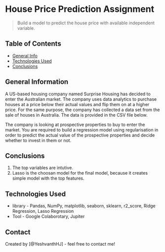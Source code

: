 # House Price Prediction Assignment
> Build a model to predict the house price with available independent variable.

## Table of Contents
* [General Info](#general-information)
* [Technologies Used](#technologies-used)
* [Conclusions](#conclusions)



## General Information
A US-based housing company named Surprise Housing has decided to enter the Australian market. The company uses data analytics to purchase houses at a price below their actual values and flip them on at a higher price. For the same purpose, the company has collected a data set from the sale of houses in Australia. The data is provided in the CSV file below.

 
The company is looking at prospective properties to buy to enter the market. You are required to build a regression model using regularisation in order to predict the actual value of the prospective properties and decide whether to invest in them or not. 


## Conclusions

1. The top variables are intutive.
2. Lasso is the choosan model for the final model, because it creates simple model with the top features.



## Technologies Used
- library - Pandas, NumPy, matplotlib, seaborn, sklearn, r2_score, Ridge Regression, Lasso Regression
- Tool    - Google Colaborotary, Jupiter




## Contact
Created by [@YeshvanthHJ] - feel free to contact me!


<!-- Optional -->
<!-- ## License -->
<!-- This project is open source and available under the [... License](). -->

<!-- You don't have to include all sections - just the one's relevant to your project -->